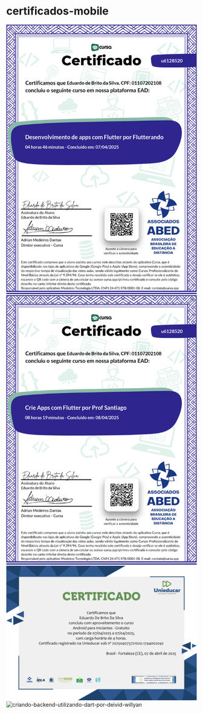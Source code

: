 # certificados-mobile
![Desenvolvimento-de-app-com-Flutter-por-Flutterando](certificado1.jpg)
![Crie-Apps-com-Flutter-por-Prof-Santiago](certificado2.jpg)
![Android-para-iniciantes](certificado3.jpg)
![criando-backend-utilizando-dart-por-deivid-willyan](certificado4.jpg)

